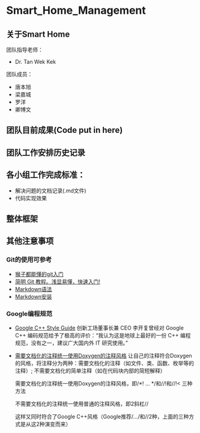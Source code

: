 # Smart_Home_Management

## 关于Smart Home 

团队指导老师：

- Dr. Tan Wek Kek

团队成员：

- 唐本旭
- 梁嘉城
- 罗洋
- 卿博文

## 团队目前成果(Code put in here)

## 团队工作安排历史记录

## 各小组工作完成标准：

- 解决问题的文档记录(.md文件)
- 代码实现效果

## 整体框架

## 其他注意事项
### Git的使用可参考
- [猴子都能懂的git入门](https://backlog.com/git-tutorial/cn/)
- [简明 Git 教程。浅显易懂，快速入门!](https://github.com/goto456/simple-git)
- [Markdown语法](https://www.zybuluo.com/mdeditor)
- [Markdown安装](https://www.zybuluo.com/cmd/)

### Google编程规范
- [Google C++ Style Guide](https://google.github.io/styleguide/cppguide.html) 
  创新工场董事长兼 CEO 李开复曾经对 Google C++ 编码规范给予了极高的评价：“我认为这是地球上最好的一份 C++ 编程规范，没有之一，建议广大国内外 IT 研究使用。”
- [需要文档化的注释统一使用Doxygen的注释风格](http://www.doxygen.nl/)
  让自己的注释符合Doxygen的风格，将注释分为两种：需要文档化的注释（如文件、类、函数、枚举等的注释）; 不需要文档化的简单注释（如在代码块内部的简短解释）
  
  需要文档化的注释统一使用Doxygen的注释风格，即/*! … */和//!和//!< 三种方法
  
  不需要文档化的注释统一使用普通的注释风格，即2斜杠//
  
  这样又同时符合了Google C++风格（Google推荐/*…*/和//2种，上面的三种方式是从这2种演变而来）
